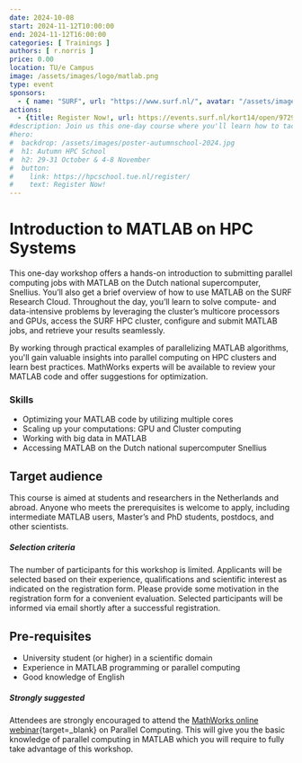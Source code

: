 ```yaml
---
date: 2024-10-08
start: 2024-11-12T10:00:00
end: 2024-11-12T16:00:00
categories: [ Trainings ]
authors: [ r.norris ]
price: 0.00
location: TU/e Campus
image: /assets/images/logo/matlab.png
type: event
sponsors:
  - { name: "SURF", url: "https://www.surf.nl/", avatar: "/assets/images/logo/surf.svg" }
actions:
  - {title: Register Now!, url: https://events.surf.nl/kort14/open/97298a30-3e1f-4d55-a450-55305393d810 }
#description: Join us this one-day course where you'll learn how to tackle compute- and data-intensive problems using multicore processors and GPUs on the SURF HPC cluster.
#hero:
#  backdrop: /assets/images/poster-autumnschool-2024.jpg
#  h1: Autumn HPC School
#  h2: 29-31 October & 4-8 November
#  button:
#    link: https://hpcschool.tue.nl/register/
#    text: Register Now!
---
```


# Introduction to MATLAB on HPC Systems

This one-day workshop offers a hands-on introduction to submitting parallel computing jobs with MATLAB on the Dutch national supercomputer, Snellius. You’ll also get a brief overview of how to use MATLAB on the SURF Research Cloud. Throughout the day, you’ll learn to solve compute- and data-intensive problems by leveraging the cluster’s multicore processors and GPUs, access the SURF HPC cluster, configure and submit MATLAB jobs, and retrieve your results seamlessly.

<!-- more -->

By working through practical examples of parallelizing MATLAB algorithms, you'll gain valuable insights into parallel computing on HPC clusters and learn best practices. MathWorks experts will be available to review your MATLAB code and offer suggestions for optimization.

### Skills

- Optimizing your MATLAB code by utilizing multiple cores
- Scaling up your computations: GPU and Cluster computing
- Working with big data in MATLAB
- Accessing MATLAB on the Dutch national supercomputer Snellius

## Target audience

This course is aimed at students and researchers in the Netherlands and abroad. Anyone who meets the prerequisites is welcome to apply, including intermediate MATLAB users, Master’s and PhD students, postdocs, and other scientists.

##### Selection criteria
The number of participants for this workshop is limited. Applicants will be selected based on their experience, qualifications and scientific interest as indicated on the registration form. Please provide some motivation in the registration form for a convenient evaluation. Selected participants will be informed via email shortly after a successful registration.

## Pre-requisites

- University student (or higher) in a scientific domain
- Experience in MATLAB programming or parallel computing
- Good knowledge of English

##### Strongly suggested

Attendees are strongly encouraged to attend the [MathWorks online webinar](https://www.mathworks.com/company/events/seminars/parallel-computing-with-matlab-4569100.html){target=_blank} on Parallel Computing. This will give you the basic knowledge of parallel computing in MATLAB which you will require to fully take advantage of this workshop. 
